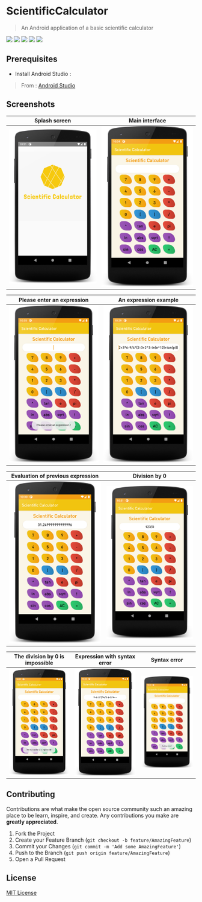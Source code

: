 # ScientificCalculator
> An Android application of a basic scientific calculator

![](https://img.shields.io/badge/license-MIT-blue)
![](https://img.shields.io/badge/version-1.0.0-orange)
![](https://img.shields.io/badge/appcompat-1.2.0-green)
![](https://img.shields.io/badge/constraintlayout-1.1.3-purple)
![](https://img.shields.io/badge/MathParser.org-mXparser-4.4.2-red)


## Prerequisites

- Install Android Studio :
> From : [Android Studio](https://developer.android.com/studio)

## Screenshots
| Splash screen | Main interface |
| :---: | :---: |
| ![](screenshots/1.png) | ![](screenshots/2.png) |

| Please enter an expression | An expression example |
| :---: | :---: |
| ![](screenshots/3.png) | ![](screenshots/4.png) |

| Evaluation of previous expression | Division by 0 |
| :---: | :---: |
| ![](screenshots/5.png) | ![](screenshots/6.png) |

| The division by 0 is impossible | Expression with syntax error | Syntax error|
| :---: | :---: | :---: |
| ![](screenshots/7.png) | ![](screenshots/8.png) | ![](screenshots/9.png) |


## Contributing

Contributions are what make the open source community such an amazing place to be learn, inspire, and create. Any contributions you make are **greatly appreciated**.

1. Fork the Project
2. Create your Feature Branch (`git checkout -b feature/AmazingFeature`)
3. Commit your Changes (`git commit -m 'Add some AmazingFeature'`)
4. Push to the Branch (`git push origin feature/AmazingFeature`)
5. Open a Pull Request

## License
[MIT License](https://choosealicense.com/licenses/mit/)
